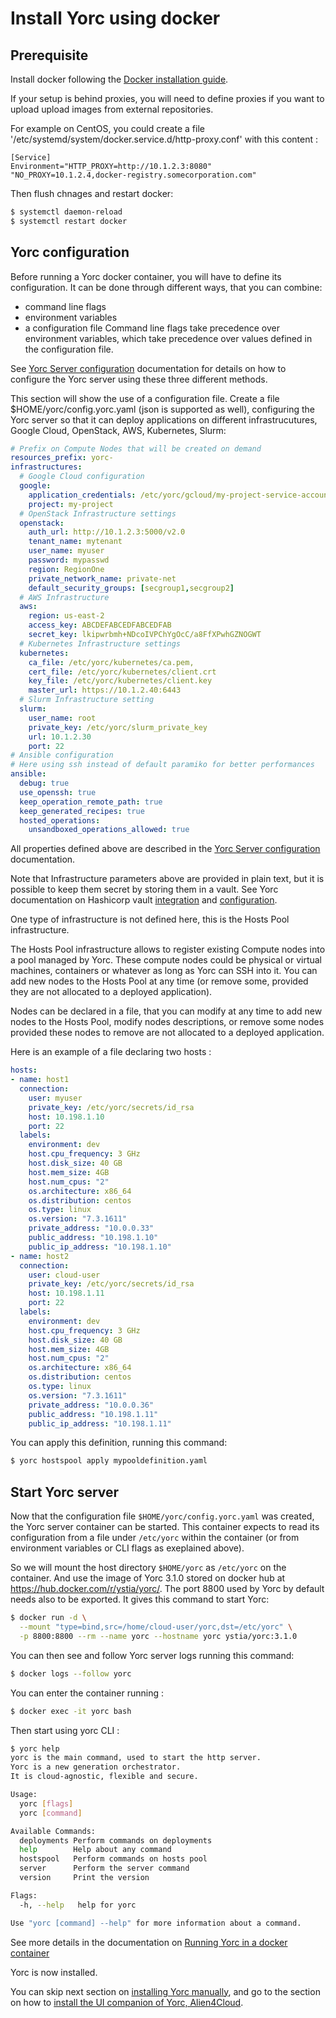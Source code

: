 # Install Yorc using docker

## Prerequisite

Install docker following the [Docker installation guide](https://docs.docker.com/install/).

If your setup is behind proxies, you will need to define proxies if you want to 
upload upload images from external repositories.

For example on CentOS, you could create a file '/etc/systemd/system/docker.service.d/http-proxy.conf'
with this content :
```
[Service]
Environment="HTTP_PROXY=http://10.1.2.3:8080" "NO_PROXY=10.1.2.4,docker-registry.somecorporation.com"
```
Then flush chnages and restart docker:
```bash
$ systemctl daemon-reload
$ systemctl restart docker
```

## Yorc configuration

Before running a Yorc docker container, you will have to define its configuration.
It can be done through different ways, that you can combine:
  * command line flags
  * environment variables
  * a configuration file
Command line flags take precedence over environment variables, which take precedence
over values defined in the configuration file.

See [Yorc Server configuration](https://yorc.readthedocs.io/en/v3.0.1/configuration.html)
documentation for details on how to configure the Yorc server using these three different methods.

This section will show the use of a configuration file.
Create a file $HOME/yorc/config.yorc.yaml (json is supported as well), configuring
the Yorc server so that it can deploy applications on different infrastrucutures,
Google Cloud, OpenStack, AWS, Kubernetes, Slurm:
```yaml
# Prefix on Compute Nodes that will be created on demand
resources_prefix: yorc-
infrastructures:
  # Google Cloud configuration
  google:
    application_credentials: /etc/yorc/gcloud/my-project-service-account.json
    project: my-project
  # OpenStack Infrastructure settings
  openstack:
    auth_url: http://10.1.2.3:5000/v2.0
    tenant_name: mytenant
    user_name: myuser
    password: mypasswd
    region: RegionOne
    private_network_name: private-net
    default_security_groups: [secgroup1,secgroup2]
  # AWS Infrastructure
  aws:
    region: us-east-2
    access_key: ABCDEFABCEDFABCEDFAB
    secret_key: lkipwrbmh+NDcoIVPChYgOcC/a8FfXPwhGZNOGWT
  # Kubernetes Infrastructure settings
  kubernetes:
    ca_file: /etc/yorc/kubernetes/ca.pem,
    cert_file: /etc/yorc/kubernetes/client.crt
    key_file: /etc/yorc/kubernetes/client.key
    master_url: https://10.1.2.40:6443
  # Slurm Infrastructure setting
  slurm:
    user_name: root
    private_key: /etc/yorc/slurm_private_key
    url: 10.1.2.30
    port: 22
# Ansible configuration
# Here using ssh instead of default paramiko for better performances
ansible:
  debug: true
  use_openssh: true
  keep_operation_remote_path: true
  keep_generated_recipes: true
  hosted_operations:
    unsandboxed_operations_allowed: true
```

All properties defined above are described in the  [Yorc Server configuration](https://yorc.readthedocs.io/en/v3.0.1/configuration.html) documentation.

Note that Infrastructure parameters above are provided in plain text, but it is possible
to keep them secret by storing them in a vault.
See Yorc documentation on Hashicorp vault [integration](https://yorc.readthedocs.io/en/v3.0.1/vault.html) and [configuration](https://yorc.readthedocs.io/en/v3.0.1/configuration.html#option-hashivault).

One type of infrastructure is not defined here, this is the Hosts Pool infrastructure.

The Hosts Pool infrastructure allows to register existing Compute nodes into a pool managed by Yorc.
These compute nodes could be physical or virtual machines, containers or whatever as long as Yorc can SSH into it.
You can add new nodes to the Hosts Pool at any time (or remove some, provided they are not allocated to a deployed application).

Nodes can be declared in a file, that you can modify at any time to add new nodes
to the Hosts Pool, modify nodes descriptions, or remove some nodes provided these nodes to remove are not allocated to a deployed application.

Here is an example of a file declaring two hosts :
```yaml
hosts:
- name: host1
  connection:
    user: myuser
    private_key: /etc/yorc/secrets/id_rsa
    host: 10.198.1.10
    port: 22
  labels:
    environment: dev
    host.cpu_frequency: 3 GHz
    host.disk_size: 40 GB
    host.mem_size: 4GB
    host.num_cpus: "2"
    os.architecture: x86_64
    os.distribution: centos
    os.type: linux
    os.version: "7.3.1611"
    private_address: "10.0.0.33"
    public_address: "10.198.1.10"
    public_ip_address: "10.198.1.10"
- name: host2
  connection:
    user: cloud-user
    private_key: /etc/yorc/secrets/id_rsa
    host: 10.198.1.11
    port: 22
  labels:
    environment: dev
    host.cpu_frequency: 3 GHz
    host.disk_size: 40 GB
    host.mem_size: 4GB
    host.num_cpus: "2"
    os.architecture: x86_64
    os.distribution: centos
    os.type: linux
    os.version: "7.3.1611"
    private_address: "10.0.0.36"
    public_address: "10.198.1.11"
    public_ip_address: "10.198.1.11"
```

You can apply this definition, running this command:
```bash
$ yorc hostspool apply mypooldefinition.yaml
```

## Start Yorc server

Now that the configuration file `$HOME/yorc/config.yorc.yaml` was created, the Yorc server
container can be started. This container expects to read its configuration from a 
file under `/etc/yorc` within the container (or from environment variables or CLI flags as exeplained above).

So we will mount the host directory `$HOME/yorc` as `/etc/yorc` on the container.
And use the image of Yorc 3.1.0 stored on docker hub at https://hub.docker.com/r/ystia/yorc/.
The port 8800 used by Yorc by default needs also to be exported.
It gives this command to start Yorc:
```bash
$ docker run -d \
  --mount "type=bind,src=/home/cloud-user/yorc,dst=/etc/yorc" \
  -p 8800:8800 --rm --name yorc --hostname yorc ystia/yorc:3.1.0
```

You can then see and follow Yorc server logs running this command:
```bash
$ docker logs --follow yorc
```

You can enter the container running :
```bash
$ docker exec -it yorc bash
```

Then start using yorc CLI :
```bash
$ yorc help
yorc is the main command, used to start the http server.
Yorc is a new generation orchestrator.  
It is cloud-agnostic, flexible and secure.

Usage:
  yorc [flags]
  yorc [command]

Available Commands:
  deployments Perform commands on deployments
  help        Help about any command
  hostspool   Perform commands on hosts pool
  server      Perform the server command
  version     Print the version

Flags:
  -h, --help   help for yorc

Use "yorc [command] --help" for more information about a command.
```

See more details in the documentation on [Running Yorc in a docker container](https://yorc.readthedocs.io/en/v3.0.1/docker.html)

Yorc is now installed.

You can skip next section on [installing Yorc manually](install_yorc_manually.md),
and go to the section on how to [install the UI companion of Yorc, Alien4Cloud](install_a4c.md).
